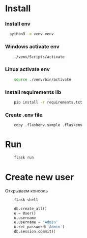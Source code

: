 # Install
### Install env

```bash
  python3 -m venv venv
```

### Windows activate env
```bash
    ./venv/Scripts/activate
```

### Linux activate env
```bash
    source ./venv/bin/activate
```

### Install requirements lib
```bash
    pip install -r requirements.txt
```

### Create .env file
```commandline
    copy .flashenv.sample .flaskenv
```

# Run

```bash
    flask run
```

# Create new user

Открываем консоль
```bash
    flask shell
```

```python
    db.create_all()
    u = User()
    u.username
    u.username = 'Admin'
    u.set_password('Admin')
    db.session.commit()
```